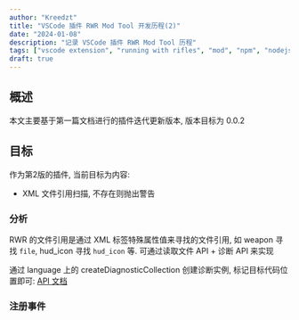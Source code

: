 ```yaml
---
author: "Kreedzt"
title: "VSCode 插件 RWR Mod Tool 开发历程(2)"
date: "2024-01-08"
description: "记录 VSCode 插件 RWR Mod Tool 历程"
tags: ["vscode extension", "running with rifles", "mod", "npm", "nodejs", "javascript", "typescript"]
draft: true
---
```


## 概述

本文主要基于第一篇文档进行的插件迭代更新版本, 版本目标为 0.0.2

## 目标

作为第2版的插件, 当前目标为内容:

- XML 文件引用扫描, 不存在则抛出警告

### 分析

RWR 的文件引用是通过 XML 标签特殊属性值来寻找的文件引用, 如 weapon 寻找 `file`, hud_icon 寻找 `hud_icon` 等. 可通过读取文件 API + 诊断 API 来实现

通过 language 上的 createDiagnosticCollection 创建诊断实例, 标记目标代码位置即可: [API 文档](https://code.visualstudio.com/api/references/vscode-api#languages.createDiagnosticCollection)

### 注册事件